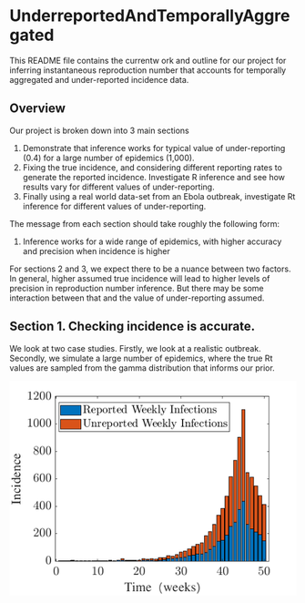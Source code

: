 # UnderreportedAndTemporallyAggregated

This README file contains the currentw ork and outline for our project for inferring instantaneous reproduction number that accounts for temporally aggregated and under-reported incidence data.

## Overview

Our project is broken down into 3 main sections

1. Demonstrate that inference works for typical value of under-reporting (0.4) for a large number of epidemics (1,000).
2. Fixing the true incidence, and considering different reporting rates to generate the reported incidence. Investigate R inference and see how results vary for different values of under-reporting.
3. Finally using a real world data-set from an Ebola outbreak, investigate Rt inference for different values of under-reporting.

The message from each section should take roughly the following form:

1. Inference works for a wide range of epidemics, with higher accuracy and precision when incidence is higher

For sections 2 and 3, we expect there to be a nuance between two factors. In general, higher assumed true incidence will lead to higher levels of precision in reproduction number inference. But there may be some interaction between that and the value of under-reporting assumed.

## Section 1. Checking incidence is accurate.

We look at two case studies. Firstly, we look at a realistic outbreak. Secondly, we simulate a large number of epidemics, where the true Rt values are sampled from the gamma distribution that informs our prior.


![Alt Text](figs/exampleSimulationIncidenceFull.png)

